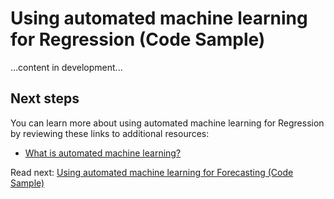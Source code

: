 # Using automated machine learning for Regression (Code Sample)

...content in development...

## Next steps

You can learn more about using automated machine learning for Regression by reviewing these links to additional resources:

- [What is automated machine learning?](https://docs.microsoft.com/en-us/azure/machine-learning/service/concept-automated-ml)

Read next: [Using automated machine learning for Forecasting (Code Sample)](./automl-forecasting-code-sample.md)